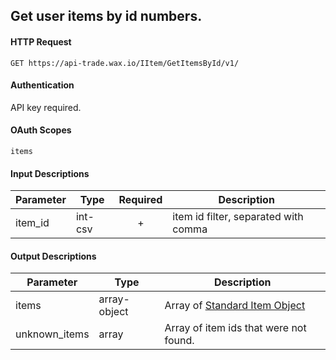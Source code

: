 ## Get user items by id numbers.

#### HTTP Request

`GET https://api-trade.wax.io/IItem/GetItemsById/v1/`

#### Authentication

API key required.

#### OAuth Scopes
`items`

#### Input Descriptions

Parameter | Type | Required   | Description
--------- | -----| :--------: | -----------
item_id| int-csv | + | item id filter, separated with comma

#### Output Descriptions
Parameter | Type | Description
--------- | ---- | -----------
items | array-object | Array of [Standard Item Object](/IItem.md#standard-item-object)
unknown_items | array | Array of item ids that were not found.